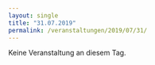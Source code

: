 ```yaml
---
layout: single
title: "31.07.2019"
permalink: /veranstaltungen/2019/07/31/
---
```


Keine Veranstaltung an diesem Tag.
